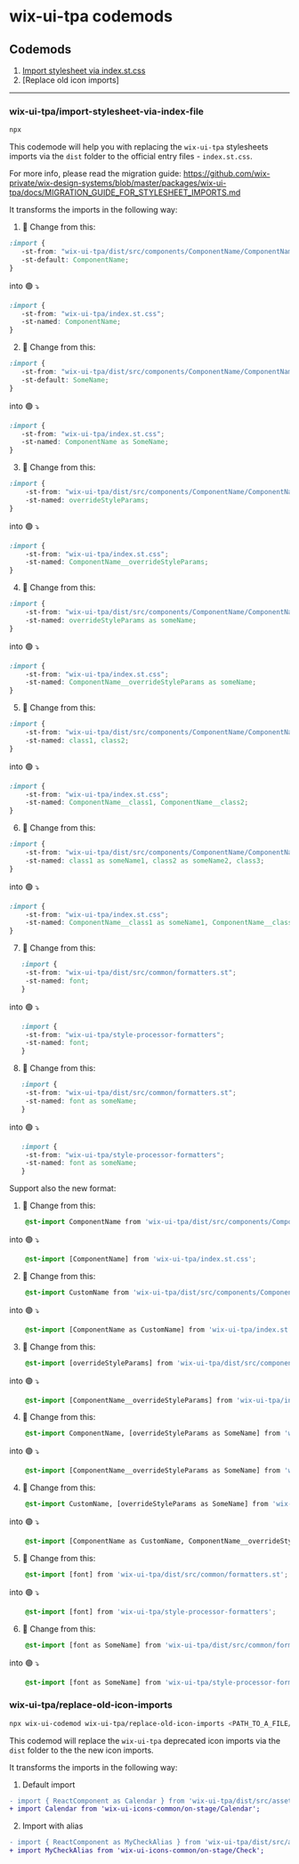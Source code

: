 # wix-ui-tpa codemods

## Codemods
1. [Import stylesheet via index.st.css](#wix-base-uiimport-stylesheet-via-index-file)
2. [Replace old icon imports]
---

### wix-ui-tpa/import-stylesheet-via-index-file
```bash
npx
```

This codemode will help you with replacing the `wix-ui-tpa` stylesheets imports via the `dist` folder to the official entry files - `index.st.css`.

For more info, please read the migration guide: https://github.com/wix-private/wix-design-systems/blob/master/packages/wix-ui-tpa/docs/MIGRATION_GUIDE_FOR_STYLESHEET_IMPORTS.md


It transforms the imports in the following way:

1. 🔴 Change from this:

```css
:import {
   -st-from: "wix-ui-tpa/dist/src/components/ComponentName/ComponentName.st.css";
   -st-default: ComponentName;
}
```

into 🟢 ⤵️
```css
:import {
   -st-from: "wix-ui-tpa/index.st.css";
   -st-named: ComponentName;
}
```

2. 🔴 Change from this:

```css
:import {
   -st-from: "wix-ui-tpa/dist/src/components/ComponentName/ComponentName.st.css";
   -st-default: SomeName;
}
```

into 🟢 ⤵️
```css
:import {
   -st-from: "wix-ui-tpa/index.st.css";
   -st-named: ComponentName as SomeName;
}
```

3. 🔴 Change from this:

```css
:import {
    -st-from: "wix-ui-tpa/dist/src/components/ComponentName/ComponentName.st.css";
    -st-named: overrideStyleParams;
}
```

into 🟢 ⤵️️
```css
:import {
    -st-from: "wix-ui-tpa/index.st.css";
    -st-named: ComponentName__overrideStyleParams;
}
```

4. 🔴 Change from this:

```css
:import {
    -st-from: "wix-ui-tpa/dist/src/components/ComponentName/ComponentName.st.css";
    -st-named: overrideStyleParams as someName;
}
```

into 🟢 ⤵️️
```css
:import {
    -st-from: "wix-ui-tpa/index.st.css";
    -st-named: ComponentName__overrideStyleParams as someName;
}
```

5. 🔴 Change from this:

```css
:import {
    -st-from: "wix-ui-tpa/dist/src/components/ComponentName/ComponentName.st.css";
    -st-named: class1, class2;
}
```

into 🟢 ⤵️️
```css
:import {
    -st-from: "wix-ui-tpa/index.st.css";
    -st-named: ComponentName__class1, ComponentName__class2;
}
```

6. 🔴 Change from this:

```css
:import {
    -st-from: "wix-ui-tpa/dist/src/components/ComponentName/ComponentName.st.css";
    -st-named: class1 as someName1, class2 as someName2, class3;
}
```

into 🟢 ⤵️️
```css
:import {
    -st-from: "wix-ui-tpa/index.st.css";
    -st-named: ComponentName__class1 as someName1, ComponentName__class2 as someName2, ComponentName__class3;
}
```


7. 🔴 Change from this:
```css
   :import {
    -st-from: "wix-ui-tpa/dist/src/common/formatters.st";
    -st-named: font;
   }
```

into 🟢 ⤵️
```css
   :import {
    -st-from: "wix-ui-tpa/style-processor-formatters";
    -st-named: font;
   }
```

8. 🔴 Change from this:
```css
   :import {
    -st-from: "wix-ui-tpa/dist/src/common/formatters.st";
    -st-named: font as someName;
   }
```

into 🟢 ⤵️
```css
   :import {
    -st-from: "wix-ui-tpa/style-processor-formatters";
    -st-named: font as someName;
   }
```


Support also the new format:

1. 🔴 Change from this:

```css
    @st-import ComponentName from 'wix-ui-tpa/dist/src/components/ComponentName/ComponentName.st.css';
```

into 🟢 ⤵️
```css
    @st-import [ComponentName] from 'wix-ui-tpa/index.st.css';
```

2. 🔴 Change from this:

```css
    @st-import CustomName from 'wix-ui-tpa/dist/src/components/ComponentName/ComponentName.st.css';
```

into 🟢 ⤵️
```css
    @st-import [ComponentName as CustomName] from 'wix-ui-tpa/index.st.css';
```

3. 🔴 Change from this:

```css
    @st-import [overrideStyleParams] from 'wix-ui-tpa/dist/src/components/ComponentName/ComponentName.st.css';
```

into 🟢 ⤵️️
```css
    @st-import [ComponentName__overrideStyleParams] from 'wix-ui-tpa/index.st.css';
```

4. 🔴 Change from this:

```css
    @st-import ComponentName, [overrideStyleParams as SomeName] from 'wix-ui-tpa/dist/src/components/ComponentName/ComponentName.st.css';
```

into 🟢 ⤵️️
```css
    @st-import [ComponentName__overrideStyleParams as SomeName] from 'wix-ui-tpa/index.st.css';
```

4. 🔴 Change from this:

```css
    @st-import CustomName, [overrideStyleParams as SomeName] from 'wix-ui-tpa/dist/src/components/ComponentName/ComponentName.st.css';
```

into 🟢 ⤵️️
```css
    @st-import [ComponentName as CustomName, ComponentName__overrideStyleParams as SomeName] from 'wix-ui-tpa/index.st.css';
```

5. 🔴 Change from this:
```css
    @st-import [font] from 'wix-ui-tpa/dist/src/common/formatters.st';
```

into 🟢 ⤵️
```css
    @st-import [font] from 'wix-ui-tpa/style-processor-formatters';
```

6. 🔴 Change from this:
```css
    @st-import [font as SomeName] from 'wix-ui-tpa/dist/src/common/formatters.st';
```

into 🟢 ⤵️
```css
    @st-import [font as SomeName] from 'wix-ui-tpa/style-processor-formatters';
```

### wix-ui-tpa/replace-old-icon-imports
```bash
npx wix-ui-codemod wix-ui-tpa/replace-old-icon-imports <PATH_TO_A_FILE/FOLDER>
```

This codemod will replace the `wix-ui-tpa` deprecated icon imports via the `dist` folder to the the new icon imports.

It transforms the imports in the following way:

1. Default import

```diff
- import { ReactComponent as Calendar } from 'wix-ui-tpa/dist/src/assets/icons/Calendar.svg’;
+ import Calendar from 'wix-ui-icons-common/on-stage/Calendar';
```

2. Import with alias

```diff
- import { ReactComponent as MyCheckAlias } from 'wix-ui-tpa/dist/src/assets/icons/Check.svg';
+ import MyCheckAlias from 'wix-ui-icons-common/on-stage/Check';
```
